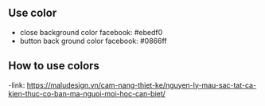 ## Use color

- close background color facebook: #ebedf0
- button back ground color facebook: #0866ff

## How to use colors

-link: https://maludesign.vn/cam-nang-thiet-ke/nguyen-ly-mau-sac-tat-ca-kien-thuc-co-ban-ma-nguoi-moi-hoc-can-biet/

